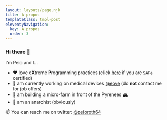 ```yaml
---
layout: layouts/page.njk
title: A propos
templateClass: tmpl-post
eleventyNavigation:
  key: A propos
  order: 3
---
```


### Hi there 👋

I'm Peio and I...
 - ❤️ love e**X**treme **P**rogramming practices (click [here](https://agilequittersmanifesto.org/) if you are `SAFe` certified)
 - 🔨 am currently working on medical devices [@eove](http://eove.fr) (do **not** contact me for job offers)
 - 🌱 am building a micro-farm in front of the Pyrenees 🏔️
 - 🏴 am an anarchist (obviously)

📫 You can reach me on twitter: [@peioroth64](https://twitter.com/peioroth64)

